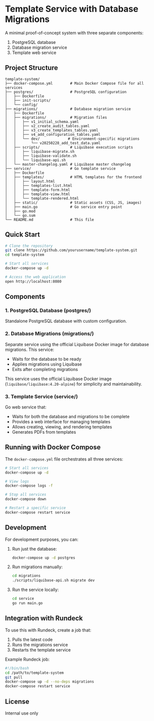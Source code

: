 # Template Service with Database Migrations

A minimal proof-of-concept system with three separate components:

1. PostgreSQL database
2. Database migration service
3. Template web service

## Project Structure

```
template-system/
├── docker-compose.yml        # Main Docker Compose file for all services
├── postgres/                 # PostgreSQL configuration
│   ├── Dockerfile
│   ├── init-scripts/
│   └── config/
├── migrations/               # Database migration service
│   ├── Dockerfile
│   ├── migrations/           # Migration files
│   │   ├── v1_initial_schema.yaml
│   │   ├── v2_create_audit_tables.yaml
│   │   ├── v3_create_templates_tables.yaml
│   │   ├── v4_add_configuration_tables.yaml
│   │   └── dev/             # Environment-specific migrations
│   │       └── v20250228_add_test_data.yaml
│   ├── scripts/              # Liquibase execution scripts
│   │   ├── liquibase-migrate.sh
│   │   ├── liquibase-validate.sh
│   │   └── liquibase-api.sh
│   └── master-changelog.yaml # Liquibase master changelog
├── service/                  # Go template service
│   ├── Dockerfile
│   ├── templates/            # HTML templates for the frontend
│   │   ├── layout.html
│   │   ├── templates-list.html
│   │   ├── template-form.html
│   │   ├── template-view.html
│   │   └── template-rendered.html
│   ├── static/               # Static assets (CSS, JS, images)
│   ├── main.go               # Go service entry point
│   ├── go.mod
│   └── go.sum
└── README.md                 # This file
```

## Quick Start

```bash
# Clone the repository
git clone https://github.com/yourusername/template-system.git
cd template-system

# Start all services
docker-compose up -d

# Access the web application
open http://localhost:8080
```

## Components

### 1. PostgreSQL Database (postgres/)

Standalone PostgreSQL database with custom configuration.

### 2. Database Migrations (migrations/)

Separate service using the official Liquibase Docker image for database migrations. This service:

- Waits for the database to be ready
- Applies migrations using Liquibase
- Exits after completing migrations

This service uses the official Liquibase Docker image (`liquibase/liquibase:4.20-alpine`) for simplicity and
maintainability.

### 3. Template Service (service/)

Go web service that:

- Waits for both the database and migrations to be complete
- Provides a web interface for managing templates
- Allows creating, viewing, and rendering templates
- Generates PDFs from templates

## Running with Docker Compose

The `docker-compose.yml` file orchestrates all three services:

```bash
# Start all services
docker-compose up -d

# View logs
docker-compose logs -f

# Stop all services
docker-compose down

# Restart a specific service
docker-compose restart service
```

## Development

For development purposes, you can:

1. Run just the database:
   ```bash
   docker-compose up -d postgres
   ```

2. Run migrations manually:
   ```bash
   cd migrations
   ./scripts/liquibase-api.sh migrate dev
   ```

3. Run the service locally:
   ```bash
   cd service
   go run main.go
   ```

## Integration with Rundeck

To use this with Rundeck, create a job that:

1. Pulls the latest code
2. Runs the migrations service
3. Restarts the template service

Example Rundeck job:

```bash
#!/bin/bash
cd /path/to/template-system
git pull
docker-compose up -d --no-deps migrations
docker-compose restart service
```

## License

Internal use only